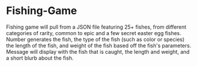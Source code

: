 # Fishing-Game
Fishing game will pull from a JSON file featuring 25+ fishes, from different categories of rarity, common to epic and a few secret easter egg fishes.
Number generates the fish, the type of the fish (such as color or species) the length of the fish, and weight of the fish based off the fish's parameters.
Message will display with the fish that is caught, the length and weight, and a short blurb about the fish. 